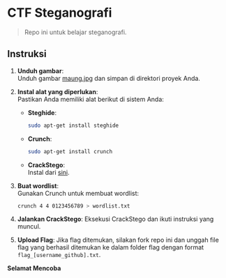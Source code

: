 # CTF Steganografi

> Repo ini untuk belajar steganografi.

## Instruksi

1. **Unduh gambar**:  
   Unduh gambar [maung.jpg]() dan simpan di direktori proyek Anda.

2. **Instal alat yang diperlukan**:  
   Pastikan Anda memiliki alat berikut di sistem Anda:
   - **Steghide**:  
     ```bash
     sudo apt-get install steghide
     ```
   - **Crunch**:  
     ```bash
     sudo apt-get install crunch
     ```
   - **CrackStego**:  
     Instal dari [sini](https://github.com/fixploit03/CrackStego).

3. **Buat wordlist**:  
   Gunakan Crunch untuk membuat wordlist:  
   ```bash
   crunch 4 4 0123456789 > wordlist.txt
   ```

4. **Jalankan CrackStego**:
    Eksekusi CrackStego dan ikuti instruksi yang muncul.

5. **Upload Flag**:
    Jika flag ditemukan, silakan fork repo ini dan unggah file flag yang berhasil ditemukan ke dalam folder flag dengan format `flag_[username_github].txt`.

**Selamat Mencoba**
